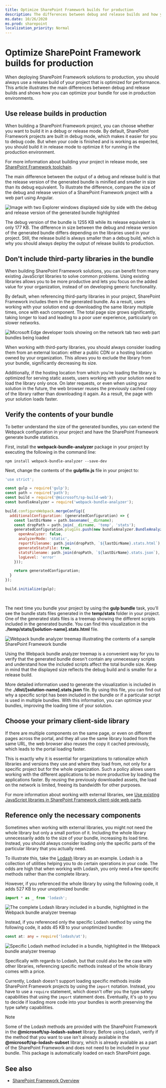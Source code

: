 ```yaml
---
title: Optimize SharePoint Framework builds for production
description: The differences between debug and release builds and how you can optimize your bundle for use in production environments.
ms.date: 10/26/2020
ms.prod: sharepoint
localization_priority: Normal
---
```

# Optimize SharePoint Framework builds for production

When deploying SharePoint Framework solutions to production, you should always use a release build of your project that is optimized for performance. This article illustrates the main differences between debug and release builds and shows how you can optimize your bundle for use in production environments.

## Use release builds in production

When building a SharePoint Framework project, you can choose whether you want to build it in a debug or release mode. By default, SharePoint Framework projects are built in debug mode, which makes it easier for you to debug code. But when your code is finished and is working as expected, you should build it in release mode to optimize it for running in the production environment.

For more information about building your project in release mode, see [SharePoint Framework toolchain](./sharepoint-framework-toolchain.md).

The main difference between the output of a debug and release build is that the release version of the generated bundle is minified and smaller in size than its debug equivalent. To illustrate the difference, compare the size of the debug and release version of a SharePoint Framework project with a web part using Angular.

![Image with two Explorer windows displayed side by side with the debug and release version of the generated bundle highlighted](../../images/guidance-productionbuilds-debug-vs-ship-bundle.png)

The debug version of the bundle is 1255 KB while its release equivalent is only 177 KB. The difference in size between the debug and release version of the generated bundle differs depending on the libraries used in your project. Still, the release build is always smaller than a debug build, which is why you should always deploy the output of release builds to production.

## Don't include third-party libraries in the bundle

When building SharePoint Framework solutions, you can benefit from many existing JavaScript libraries to solve common problems. Using existing libraries allows you to be more productive and lets you focus on the added value for your organization, instead of on developing generic functionality.

By default, when referencing third-party libraries in your project, SharePoint Framework includes them in the generated bundle. As a result, users working with your solution end up downloading the same library multiple times, once with each component. The total page size grows significantly, taking longer to load and leading to a poor user experience, particularly on slower networks.

![Microsoft Edge developer tools showing on the network tab two web part bundles being loaded](../../images/guidance-productionbuilds-two-bundles-with-libraries.png)

When working with third-party libraries, you should always consider loading them from an external location: either a public CDN or a hosting location owned by your organization. This allows you to exclude the library from your bundle, significantly decreasing its size.

Additionally, if the hosting location from which you're loading the library is optimized for serving static assets, users working with your solution need to load the library only once. On later requests, or even when using your solution in the future, the web browser reuses the previously cached copy of the library rather than downloading it again. As a result, the page with your solution loads faster.

## Verify the contents of your bundle

To better understand the size of the generated bundles, you can extend the Webpack configuration in your project and have the SharePoint Framework generate bundle statistics.

First, install the **webpack-bundle-analyzer** package in your project by executing the following in the command line:

```console
npm install webpack-bundle-analyzer --save-dev
```

Next, change the contents of the **gulpfile.js** file in your project to:

```javascript
'use strict';

const gulp = require('gulp');
const path = require('path');
const build = require('@microsoft/sp-build-web');
const bundleAnalyzer = require('webpack-bundle-analyzer');

build.configureWebpack.mergeConfig({
  additionalConfiguration: (generatedConfiguration) => {
    const lastDirName = path.basename(__dirname);
    const dropPath = path.join(__dirname, 'temp', 'stats');
    generatedConfiguration.plugins.push(new bundleAnalyzer.BundleAnalyzerPlugin({
      openAnalyzer: false,
      analyzerMode: 'static',
      reportFilename: path.join(dropPath, `${lastDirName}.stats.html`),
      generateStatsFile: true,
      statsFilename: path.join(dropPath, `${lastDirName}.stats.json`),
      logLevel: 'error'
    }));

    return generatedConfiguration;
  }
});

build.initialize(gulp);
```

<br/>

The next time you bundle your project by using the **gulp bundle** task, you'll see the bundle stats files generated in the **temp/stats** folder in your project. One of the generated stats files is a treemap showing the different scripts included in the generated bundle. You can find this visualization in the **./temp/stats/[solution-name].stats.html** file.

![Webpack bundle analyzer treemap illustrating the contents of a sample SharePoint Framework bundle](../../images/guidance-productionbuilds-webpack-bundlestats-chart-angular.png)

Using the Webpack bundle analyzer treemap is a convenient way for you to verify that the generated bundle doesn't contain any unnecessary scripts and understand how the included scripts affect the total bundle size. Keep in mind that the displayed size reflects the debug build and is smaller for a release build.

More detailed information used to generate the visualization is included in the **./dist/[solution-name].stats.json** file. By using this file, you can find out why a specific script has been included in the bundle or if a particular script is used in multiple bundles. With this information, you can optimize your bundles, improving the loading time of your solution.

## Choose your primary client-side library

If there are multiple components on the same page, or even on different pages across the portal, and they all use the same library loaded from the same URL, the web browser also reuses the copy it cached previously, which leads to the portal loading faster.

This is exactly why it is essential for organizations to rationalize which libraries and versions they use and where they load from, not only for a specific project but for the whole organization. Such a policy allows users working with the different applications to be more productive by loading the applications faster. By reusing the previously downloaded assets, the load on the network is limited, freeing its bandwidth for other purposes.

For more information about working with external libraries, see [Use existing JavaScript libraries in SharePoint Framework client-side web parts](../web-parts/guidance/use-existing-javascript-libraries.md).

## Reference only the necessary components

Sometimes when working with external libraries, you might not need the whole library but only a small portion of it. Including the whole library unnecessarily adds to the size of your bundle, increasing its load time. Instead, you should always consider loading only the specific parts of the particular library that you actually need.

To illustrate this, take the [Lodash](https://lodash.com) library as an example. Lodash is a collection of utilities helping you to do certain operations in your code. The odds are high that when working with Lodash, you only need a few specific methods rather than the complete library.

However, if you referenced the whole library by using the following code, it adds 527 KB to your unoptimized bundle:

```typescript
import * as _ from 'lodash';
```

![The complete Lodash library included in a bundle, highlighted in the Webpack bundle analyzer treemap](../../images/guidance-productionbuilds-import-lodash.png)

Instead, if you referenced only the specific Lodash method by using the following code, it adds 45 KB to your unoptimized bundle:

```typescript
const at: any = require('lodash/at');
```

![Specific Lodash method included in a bundle, highlighted in the Webpack bundle analyzer treemap](../../images/guidance-productionbuilds-import-lodash-at.png)

Specifically with regards to Lodash, but that could also be the case with other libraries, referencing specific methods instead of the whole library comes with a price.

Currently, Lodash doesn't support loading specific methods inside SharePoint Framework projects by using the `import` notation. Instead, you have to use a `require` statement, which doesn't offer you the type safety capabilities that using the `import` statement does. Eventually, it's up to you to decide if loading more code into your bundles is worth preserving the type safety capabilities.

> [!NOTE]
> Some of the Lodash methods are provided with the SharePoint Framework in the **\@microsoft/sp-lodash-subset** library. Before using Lodash, verify if the method that you want to use isn't already available in the **\@microsoft/sp-lodash-subset** library, which is already available as a part of the SharePoint Framework and does not need to be included in your bundle. This package is automatically loaded on each SharePoint page.

## See also

- [SharePoint Framework Overview](../sharepoint-framework-overview.md)
